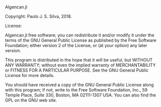 Algencan.jl

Copyright: Paulo J. S. Silva, 2018.

License:

Algencan.jl free software; you can redistribute it and/or modify it under the
terms of the GNU General Public License as published by the Free Software
Foundation; either version 2 of the License, or (at your option) any later
version.

This program is distributed in the hope that it will be useful, but
WITHOUT ANY WARRANTY; without even the implied warranty of
MERCHANTABILITY or FITNESS FOR A PARTICULAR PURPOSE. See the GNU General
Public License for more details.

You should have received a copy of the GNU General Public License along
with this program; if not, write to the Free Software Foundation, Inc.,
59 Temple Place, Suite 330, Boston, MA 02111-1307 USA. You can also find
the GPL on the GNU web site.
